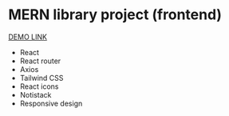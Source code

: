 # MERN library project (frontend)

[DEMO LINK](https://mern-library-project-frontend.onrender.com/)

- React
- React router
- Axios
- Tailwind CSS
- React icons
- Notistack
- Responsive design
